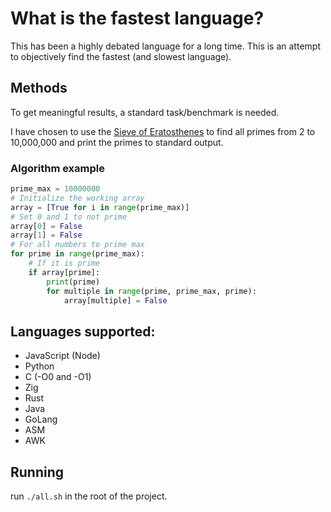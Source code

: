 # What is the fastest language?

This has been a highly debated language for a long time.
This is an attempt to objectively find the fastest (and slowest language).

## Methods

To get meaningful results, a standard task/benchmark is needed.

I have chosen to use the [Sieve of Eratosthenes](https://en.wikipedia.org/wiki/Sieve_of_Eratosthenes) to find all primes from 2 to 10,000,000 and print the primes to standard output.

### Algorithm example

```python
prime_max = 10000000
# Initialize the working array
array = [True for i in range(prime_max)]
# Set 0 and 1 to not prime
array[0] = False
array[1] = False
# For all numbers to prime max
for prime in range(prime_max):
    # If it is prime
    if array[prime]:
        print(prime)
        for multiple in range(prime, prime_max, prime):
            array[multiple] = False
```

## Languages supported:

- JavaScript (Node)
- Python
- C (-O0 and -O1)
- Zig
- Rust
- Java
- GoLang
- ASM
- AWK

## Running 

run ``./all.sh`` in the root of the project.
